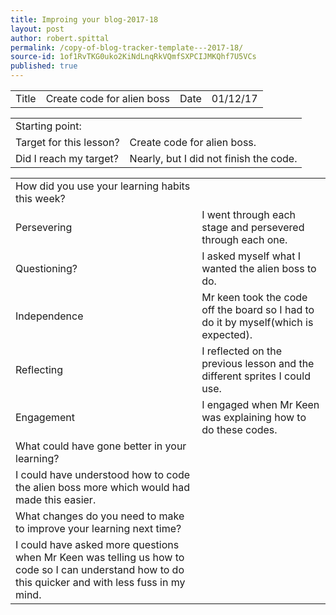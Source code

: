 ```yaml
---
title: Improing your blog-2017-18
layout: post
author: robert.spittal
permalink: /copy-of-blog-tracker-template---2017-18/
source-id: 1of1RvTKG0uko2KiNdLnqRkVQmfSXPCIJMKQhf7U5VCs
published: true
---
```

<table>
  <tr>
    <td>Title</td>
    <td>Create code for alien boss</td>
    <td>Date</td>
    <td>01/12/17</td>
  </tr>
</table>


<table>
  <tr>
    <td>Starting point:</td>
    <td></td>
  </tr>
  <tr>
    <td>Target for this lesson?</td>
    <td>Create code for alien boss.</td>
  </tr>
  <tr>
    <td>Did I reach my target? </td>
    <td>Nearly, but I did not finish the code.</td>
  </tr>
</table>


<table>
  <tr>
    <td>How did you use your learning habits this week?</td>
    <td></td>
  </tr>
  <tr>
    <td>Persevering</td>
    <td>I went through each stage and persevered through each one.</td>
  </tr>
  <tr>
    <td>Questioning?</td>
    <td>I asked myself what I wanted the alien boss to do.</td>
  </tr>
  <tr>
    <td>Independence</td>
    <td>Mr keen took the code off the board so I had to do it by myself(which is expected).</td>
  </tr>
  <tr>
    <td>Reflecting</td>
    <td>I reflected on the previous lesson and the different sprites I could use.</td>
  </tr>
  <tr>
    <td>Engagement</td>
    <td>I engaged when Mr Keen was explaining how to do these codes.</td>
  </tr>
  <tr>
    <td>What could have gone better in your learning?</td>
    <td></td>
  </tr>
  <tr>
    <td>I could have understood how to code the alien boss more which would had made this easier.</td>
    <td></td>
  </tr>
  <tr>
    <td>What changes do you need to make to improve your learning next time?</td>
    <td></td>
  </tr>
  <tr>
    <td>I could have asked more questions when Mr Keen was telling us how to code so I can understand how to do this quicker and with less fuss in my mind.</td>
    <td></td>
  </tr>
</table>


